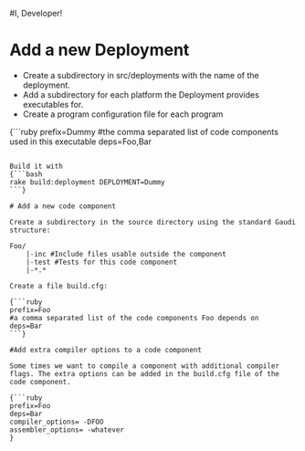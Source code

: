#I, Developer!

# Add a new Deployment

 * Create a subdirectory in src/deployments with the name of the deployment.
 * Add a subdirectory for each platform the Deployment provides executables for.
 * Create a program configuration file for each program

{```ruby
prefix=Dummy
#the comma separated list of code components used in this executable
deps=Foo,Bar
```}

Build it with 
{```bash
rake build:deployment DEPLOYMENT=Dummy
```}

# Add a new code component

Create a subdirectory in the source directory using the standard Gaudi structure:

Foo/
    |-inc #Include files usable outside the component
    |-test #Tests for this code component
    |-*.*

Create a file build.cfg:

{```ruby
prefix=Foo
#a comma separated list of the code components Foo depends on
deps=Bar
```}

#Add extra compiler options to a code component

Some times we want to compile a component with additional compiler flags. The extra options can be added in the build.cfg file of the code component.

{```ruby
prefix=Foo
deps=Bar
compiler_options= -DFOO
assembler_options= -whatever
}
